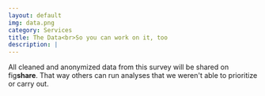 ```yaml
---
layout: default
img: data.png
category: Services
title: The Data<br>So you can work on it, too
description: |
---
```

All cleaned and anonymized data from this survey will be shared on fig<strong>share</strong>. That way others can run analyses that we weren't able to prioritize or carry out.